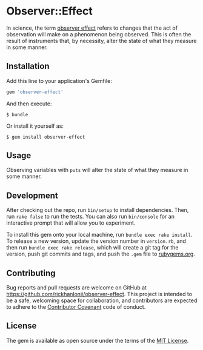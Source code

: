 # Observer::Effect

In science, the term [observer effect](https://en.wikipedia.org/wiki/Observer_effect_(physics)) refers to changes that the act of observation will make on a phenomenon being observed. This is often the result of instruments that, by necessity, alter the state of what they measure in some manner.

## Installation

Add this line to your application's Gemfile:

```ruby
gem 'observer-effect'
```

And then execute:

    $ bundle

Or install it yourself as:

    $ gem install observer-effect

## Usage

Observing variables with `puts` will alter the state of what they measure in some manner.

## Development

After checking out the repo, run `bin/setup` to install dependencies. Then, run `rake false` to run the tests. You can also run `bin/console` for an interactive prompt that will allow you to experiment.

To install this gem onto your local machine, run `bundle exec rake install`. To release a new version, update the version number in `version.rb`, and then run `bundle exec rake release`, which will create a git tag for the version, push git commits and tags, and push the `.gem` file to [rubygems.org](https://rubygems.org).

## Contributing

Bug reports and pull requests are welcome on GitHub at https://github.com/rickhanlonii/observer-effect. This project is intended to be a safe, welcoming space for collaboration, and contributors are expected to adhere to the [Contributor Covenant](contributor-covenant.org) code of conduct.


## License

The gem is available as open source under the terms of the [MIT License](http://opensource.org/licenses/MIT).


